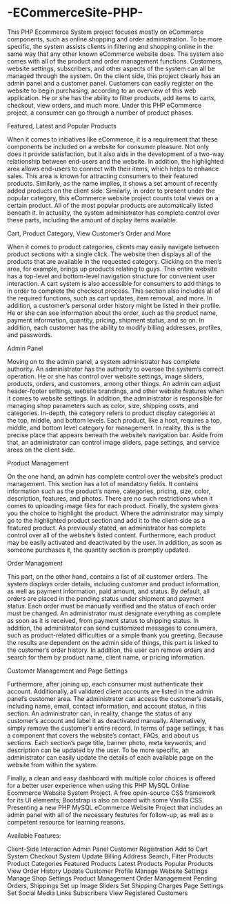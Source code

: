 # -ECommerceSite-PHP-

This PHP Ecommerce System project focuses mostly on eCommerce components, such as online shopping and order administration. To be more specific, the system assists clients in filtering and shopping online in the same way that any other known eCommerce website does. The system also comes with all of the product and order management functions. Customers, website settings, subscribers, and other aspects of the system can all be managed through the system. On the client side, this project clearly has an admin panel and a customer panel. Customers can easily register on the website to begin purchasing, according to an overview of this web application. He or she has the ability to filter products, add items to carts, checkout, view orders, and much more. Under this PHP eCommerce project, a consumer can go through a number of product phases.

Featured, Latest and Popular Products

When it comes to initiatives like eCommerce, it is a requirement that these components be included on a website for consumer pleasure. Not only does it provide satisfaction, but it also aids in the development of a two-way relationship between end-users and the website. In addition, the highlighted area allows end-users to connect with their items, which helps to enhance sales. This area is known for attracting consumers to their featured products. Similarly, as the name implies, it shows a set amount of recently added products on the client side. Similarly, in order to present under the popular category, this eCommerce website project counts total views on a certain product. All of the most popular products are automatically listed beneath it. In actuality, the system administrator has complete control over these parts, including the amount of display items available.

Cart, Product Category, View Customer’s Order and More

When it comes to product categories, clients may easily navigate between product sections with a single click. The website then displays all of the products that are available in the requested category. Clicking on the men’s area, for example, brings up products relating to guys. This entire website has a top-level and bottom-level navigation structure for convenient user interaction. A cart system is also accessible for consumers to add things to in order to complete the checkout process. This section also includes all of the required functions, such as cart updates, item removal, and more. In addition, a customer’s personal order history might be listed in their profile. He or she can see information about the order, such as the product name, payment information, quantity, pricing, shipment status, and so on. In addition, each customer has the ability to modify billing addresses, profiles, and passwords.

Admin Panel

Moving on to the admin panel, a system administrator has complete authority. An administrator has the authority to oversee the system’s correct operation. He or she has control over website settings, image sliders, products, orders, and customers, among other things. An admin can adjust header-footer settings, website brandings, and other website features when it comes to website settings. In addition, the administrator is responsible for managing shop parameters such as color, size, shipping costs, and categories. In-depth, the category refers to product display categories at the top, middle, and bottom levels. Each product, like a host, requires a top, middle, and bottom level category for management. In reality, this is the precise place that appears beneath the website’s navigation bar. Aside from that, an administrator can control image sliders, page settings, and service areas on the client side.

Product Management

On the one hand, an admin has complete control over the website’s product management. This section has a lot of mandatory fields. It contains information such as the product’s name, categories, pricing, size, color, description, features, and photos. There are no such restrictions when it comes to uploading image files for each product. Finally, the system gives you the choice to highlight the product. Where the administrator may simply go to the highlighted product section and add it to the client-side as a featured product. As previously stated, an administrator has complete control over all of the website’s listed content. Furthermore, each product may be easily activated and deactivated by the user. In addition, as soon as someone purchases it, the quantity section is promptly updated.

Order Management

This part, on the other hand, contains a list of all customer orders. The system displays order details, including customer and product information, as well as payment information, paid amount, and status. By default, all orders are placed in the pending status under shipment and payment status. Each order must be manually verified and the status of each order must be changed. An administrator must designate everything as complete as soon as it is received, from payment status to shipping status. In addition, the administrator can send customized messages to consumers, such as product-related difficulties or a simple thank you greeting. Because the results are dependent on the admin side of things, this part is linked to the customer’s order history. In addition, the user can remove orders and search for them by product name, client name, or pricing information.

Customer Management and Page Settings

Furthermore, after joining up, each consumer must authenticate their account. Additionally, all validated client accounts are listed in the admin panel’s customer area. The administrator can access the customer’s details, including name, email, contact information, and account status, in this section. An administrator can, in reality, change the status of any customer’s account and label it as deactivated manually. Alternatively, simply remove the customer’s entire record. In terms of page settings, it has a component that covers the website’s contact, FAQs, and about us sections. Each section’s page title, banner photo, meta keywords, and description can be updated by the user. To be more specific, an administrator can easily update the details of each available page on the website from within the system.

Finally, a clean and easy dashboard with multiple color choices is offered for a better user experience when using this PHP MySQL Online Ecommerce Website System Project. A free open-source CSS framework for its UI elements; Bootstrap is also on board with some Vanilla CSS. Presenting a new PHP MySQL eCommerce Website Project that includes an admin panel with all of the necessary features for follow-up, as well as a competent resource for learning reasons.

Available Features:

Client-Side Interaction
Admin Panel
Customer Registration
Add to Cart System
Checkout System
Update Billing Address
Search, Filter Products
Product Categories
Featured Products
Latest Products
Popular Products
View Order History
Update Customer Profile
Manage Website Settings
Manage Shop Settings
Product Management
Order Management
Pending Orders, Shippings
Set up Image Sliders
Set Shipping Charges
Page Settings
Set Social Media Links
Subscribers
View Registered Customers
